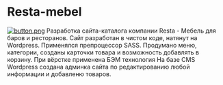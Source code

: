 # Resta-mebel
[![button.png](https://i.postimg.cc/rp1wSxVP/button.png)](https://postimg.cc/1gzSSgNG)
Разработка сайта-каталога компании Resta - Мебель для баров и ресторанов.
Сайт разработан в чистом коде, натянут на Wordpress. Применялся препроцессор SASS.
Продумано меню, категории, созданы карточки товара и возможность добавлять в корзину.
При вёрстке применена БЭМ технология
На базе CMS Wordpress создана админка сайта по редактированию любой информации и добавленю товаров.
